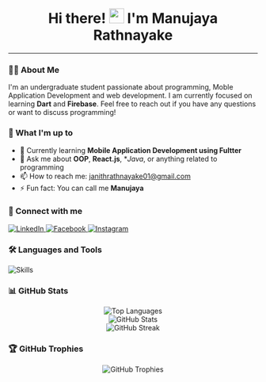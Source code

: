
<h1 align="center">Hi there! <img src="https://raw.githubusercontent.com/MartinHeinz/MartinHeinz/master/wave.gif" width="30px" height="30px"> I'm Manujaya Rathnayake</h1>

---

### 👨‍💻 About Me
I'm an undergraduate student passionate about programming, Moble Application Development and web development. I am currently focused on learning **Dart** and **Firebase**. Feel free to reach out if you have any questions or want to discuss programming!

### 🚀 What I'm up to
- 🌱 Currently learning **Mobile Application Development using Fultter**
- 💬 Ask me about **OOP**, **React.js**, **Java*, or anything related to programming
- 📫 How to reach me: janithrathnayake01@gmail.com
- ⚡ Fun fact: You can call me **Manujaya**

### 🤝 Connect with me
<p align="left">
  <a href="https://www.linkedin.com/in/lakshitha-wijerathne/" target="_blank">
    <img src="https://img.shields.io/badge/LinkedIn-0077B5?style=for-the-badge&logo=linkedin&logoColor=white" alt="LinkedIn"/>
  </a>
  <a href="https://fb.com/lakshitha.wijerathne" target="_blank">
    <img src="https://img.shields.io/badge/Facebook-1877F2?style=for-the-badge&logo=facebook&logoColor=white" alt="Facebook"/>
  </a>
  <a href="https://instagram.com/_lakshithaa" target="_blank">
    <img src="https://img.shields.io/badge/Instagram-E4405F?style=for-the-badge&logo=instagram&logoColor=white" alt="Instagram"/>
  </a>
</p>

### 🛠️ Languages and Tools
<p align="left">
  <img src="https://skillicons.dev/icons?i=c,java,cs,html,css,js,php,mysql" alt="Skills" />
</p>

### 📊 GitHub Stats
<div align="center">
  <img src="https://github-readme-stats.vercel.app/api/top-langs?username=mlswijerathne&show_icons=true&locale=en&layout=compact&theme=tokyonight" alt="Top Languages" />
</div>
<div align="center">
  <img src="https://github-readme-stats.vercel.app/api?username=mlswijerathne&show_icons=true&locale=en&theme=tokyonight" alt="GitHub Stats" />
</div>
<div align="center">
  <img src="https://github-readme-streak-stats.herokuapp.com/?user=mlswijerathne&theme=tokyonight" alt="GitHub Streak" />
</div>

### 🏆 GitHub Trophies
<p align="center">
  <img src="https://github-profile-trophy.vercel.app/?username=mlswijerathne&theme=tokyonight&no-frame=false&no-bg=false&margin-w=4" alt="GitHub Trophies"/>
</p>
